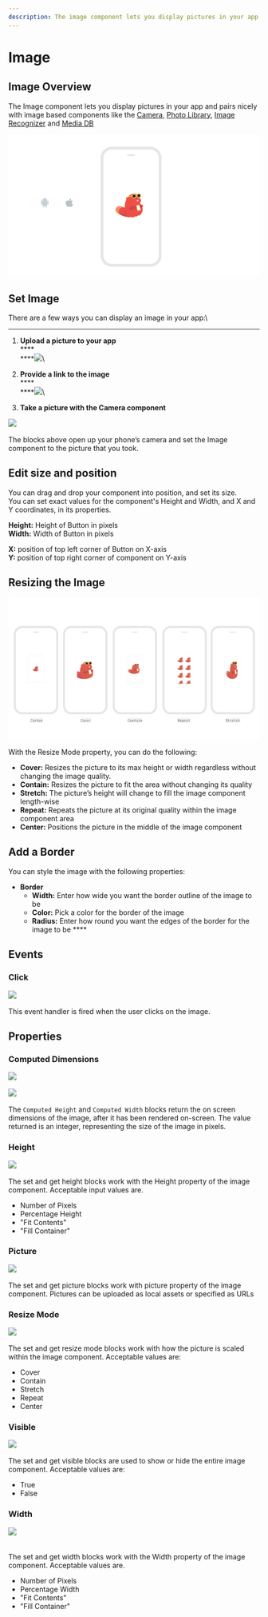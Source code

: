 ```yaml
---
description: The image component lets you display pictures in your app.
---
```


# Image

## Image Overview

The Image component lets you display pictures in your app and pairs nicely with image based components like the [Camera](camera.md), [Photo Library](camera.md#use-image-from-photo-library), [Image Recognizer](camera.md#image-recognition) and [Media DB](camera.md#upload-image-to-the-cloud)

![](.gitbook/assets/image-fig-1.png)

## Set Image

There are a few ways you can display an image in your app:\
****

1. **Upload a picture to your app**\
   ****\
   ****![](https://lh3.googleusercontent.com/q4lZ\_0EQDXPqxKesgd0G61kHJBrFWxqGkZWJpBw6Bz3qy39OdFVIN-JtL1f-fiJsBnGYD0Y8QFGlEbMnC9PewzAe0jHO7LhXh60vkt3-x0za-r-VIKyvPJfMfu7EACxpHKyYkX4T)\

2. **Provide a link to the image**\
   ****\
   ****![](https://lh6.googleusercontent.com/Qgxd14OTm3vZowwQsZ6-2uE2UozbUonGywxOOkr3Pozhia7jNDIw9\_o-1CxsfEtynzkusC87RG9sCIcfsvzQ\_3YGDvN6nZcG1hOVGbFhdQRN2FHmPQbYEBYgNDfFgL2v3x2kAauW)\

3. **Take a picture with the Camera component**

![](.gitbook/assets/take\_photo.png)

The blocks above open up your phone’s camera and set the Image component to the picture that you took.&#x20;

## Edit size and position

You can drag and drop your component into position, and set its size. \
You can set exact values for the component's Height and Width, and X and Y coordinates, in its properties.

**Height:** Height of Button in pixels\
**Width:** Width of Button in pixels

**X:** position of top left corner of Button on X-axis\
**Y:** position of top right corner of component on Y-axis

## Resizing the Image

![](.gitbook/assets/image-fig-3.png)

With the Resize Mode property, you can do the following:

* **Cover:** Resizes the picture to its max height or width regardless without changing the image quality.
* **Contain:** Resizes the picture to fit the area without changing its quality
* **Stretch:** The picture’s height will change to fill the image component length-wise
* **Repeat:** Repeats the picture at its original quality within the image component area
* **Center:** Positions the picture in the middle of the image component

## Add a Border

You can style the image with the following properties:

* **Border**
  * **Width:** Enter how wide you want the border outline of the image to be&#x20;
  * **Color:** Pick a color for the border of the image
  * **Radius:** Enter how round you want the edges of the border for the image to be ****&#x20;

## Events

### Click

![](.gitbook/assets/image\_click.png)

This event handler is fired when the user clicks on the image.

## Properties

### Computed Dimensions

![](<.gitbook/assets/screen-shot-2021-04-08-at-4.19.37-pm-copy (2).jpg>)

![](<.gitbook/assets/screen-shot-2021-04-08-at-4.19.37-pm-copy (1).jpg>)

The `Computed Height` and `Computed Width` blocks return the on screen dimensions of the image, after it has been rendered on-screen. The value returned is an integer, representing the size of the image in pixels.

### Height&#x20;

![](<.gitbook/assets/screen-shot-2021-04-08-at-4.19.37-pm-copy (3).jpg>)

The set and get height blocks work with the Height property of the image component. Acceptable input values are.&#x20;

* Number of Pixels
* Percentage Height
* "Fit Contents"
* "Fill Container"

### Picture&#x20;

![](.gitbook/assets/picture.png)

The set and get picture blocks work with picture property of the image component. Pictures can be uploaded as local assets or specified as URLs&#x20;

### Resize Mode&#x20;

![](<.gitbook/assets/resize\_mode (1).png>)

The set and get resize mode blocks work with how the picture is scaled within the image component. Acceptable values are:

* Cover
* Contain
* Stretch
* Repeat
* Center

### Visible&#x20;

![](<.gitbook/assets/visible (12).png>)

The set and get visible blocks are used to show or hide the entire image component. Acceptable values are:

* True
* False

### Width

![](.gitbook/assets/screen-shot-2021-04-08-at-4.19.37-pm-copy.jpg)

\
The set and get width blocks work with the Width property of the image component. Acceptable values are.‌

* Number of Pixels
* Percentage Width
* "Fit Contents"
* "Fill Container"

